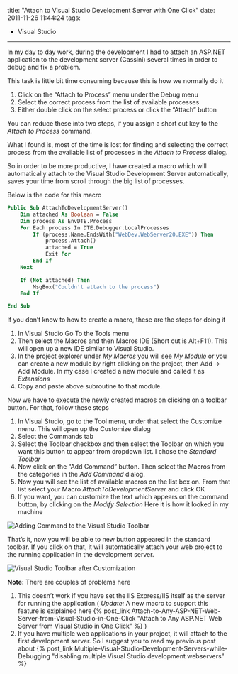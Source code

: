 title: "Attach to Visual Studio Development Server with One Click"
date: 2011-11-26 11:44:24
tags:
- Visual Studio
---

In my day to day work, during the development I had to attach an ASP.NET application to the development server (Cassini) several times in order to debug and fix a problem.

This task is little bit time consuming because this is how we normally do it

1. Click on the “Attach to Process” menu under the Debug menu
2. Select the correct process from the list of available processes
3. Either double click on the select process or click the “Attach” button

You can reduce these into two steps, if you assign a short cut key to the *Attach to Process* command.

What I found is, most of the time is lost for finding and selecting the correct process from the available list of processes in the *Attach to Process* dialog.

So in order to be more productive, I have created a macro which will automatically attach to the Visual Studio Development Server automatically, saves your time from scroll through the big list of processes.

Below is the code for this macro

```vb
Public Sub AttachToDevelopmentServer()
    Dim attached As Boolean = False
    Dim process As EnvDTE.Process
    For Each process In DTE.Debugger.LocalProcesses
        If (process.Name.EndsWith("WebDev.WebServer20.EXE")) Then
            process.Attach()
            attached = True
            Exit For
        End If
    Next

    If (Not attached) Then
        MsgBox("Couldn't attach to the process")
    End If

End Sub
 ```

If you don’t know to how to create a macro, these are the steps for doing it

1. In Visual Studio Go To the Tools menu
2. Then select the Macros and then Macros IDE (Short cut is Alt+F11). This will open up a new IDE similar to Visual Studio.
3. In the project explorer under *My Macros* you will see *My Module* or you can create a new module by right clicking on the project, then Add -> Add Module. In my case I created a new module and called it as *Extensions*
4. Copy and paste above subroutine to that module.

Now we have to execute the newly created macros on clicking on a toolbar button. For that, follow these steps

1. In Visual Studio, go to the Tool menu, under that select the Customize menu. This will open up the Customize dialog
2. Select the Commands tab
3. Select the Toolbar checkbox and then select the Toolbar on which you want this button to appear from dropdown list. I chose the *Standard Toolbar*
4. Now click on the “Add Command” button. Then select the Macros from the categories in the *Add Command* dialog.
5. Now you will see the list of available macros on the list box on. From that list select your Macro *AttachToDevelopmentServer* and click OK
6. If you want, you can customize the text which appears on the command button, by clicking on the *Modify Selection*
Here it is how it looked in my machine

![Adding Command to the Visual Studio Toolbar](/images/2011/11/20111126012529_AddCommand_thumb.png)

That’s it, now you will be able to new button appeared in the standard toolbar. If you click on that, it will automatically attach your web project to the running application in the development server.

![Visual Studio Toolbar after Customization](/images/2011/11/20111126012540_AttachToProcess_thumb.png)

**Note:** There are couples of problems here

1. This doesn’t work if you have set the IIS Express/IIS itself as the server for running the application.( *Update:* A new macro to support this feature is exlplained here {% post_link Attach-to-Any-ASP-NET-Web-Server-from-Visual-Studio-in-One-Click "Attach to Any ASP.NET Web Server from Visual Studio in One Click" %} )
2. If you have multiple web applications in your project, it will attach to the first development server. So I suggest you to read my previous post about {% post_link Multiple-Visual-Studio-Development-Servers-while-Debugging "disabling multiple Visual Studio development webservers" %}
